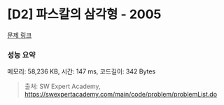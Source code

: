 # [D2] 파스칼의 삼각형 - 2005 

[문제 링크](https://swexpertacademy.com/main/code/problem/problemDetail.do?contestProbId=AV5P0-h6Ak4DFAUq) 

### 성능 요약

메모리: 58,236 KB, 시간: 147 ms, 코드길이: 342 Bytes



> 출처: SW Expert Academy, https://swexpertacademy.com/main/code/problem/problemList.do